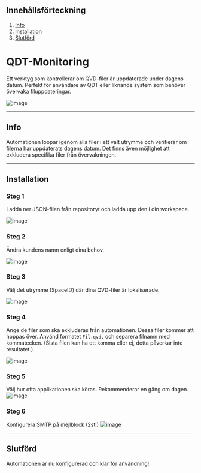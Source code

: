## Innehållsförteckning
1. [Info](#info)
2. [Installation](#installation)
3. [Slutförd](#slutförd)

   
# QDT-Monitoring
Ett verktyg som kontrollerar om QVD-filer är uppdaterade under dagens datum. Perfekt för användare av QDT eller liknande system som behöver övervaka filuppdateringar.

![image](https://github.com/user-attachments/assets/72991ed3-a86a-4c31-9dd6-3f3b134778fc)

---

## Info
Automationen loopar igenom alla filer i ett valt utrymme och verifierar om filerna har uppdaterats dagens datum. Det finns även möjlighet att exkludera specifika filer från övervakningen.

---

## Installation
### Steg 1
Ladda ner JSON-filen från repositoryt och ladda upp den i din workspace.

![image](https://github.com/user-attachments/assets/52a54133-7824-4a2d-be11-0e55aae2215a)

### Steg 2
Ändra kundens namn enligt dina behov.

![image](https://github.com/user-attachments/assets/d296cb29-1df5-4955-861f-4f4154e78fe9)

### Steg 3
Välj det utrymme (SpaceID) där dina QVD-filer är lokaliserade.

![image](https://github.com/user-attachments/assets/9545743a-5cae-4294-b8f1-5089ce6813d0)

### Steg 4
Ange de filer som ska exkluderas från automationen. Dessa filer kommer att hoppas över. Använd formatet `Fil.qvd,` och separera filnamn med kommatecken. (Sista filen kan ha ett komma eller ej, detta påverkar inte resultatet.)

![image](https://github.com/user-attachments/assets/c4027489-2303-4a93-b7ce-492870e2d329)

### Steg 5
Välj hur ofta applikationen ska köras. Rekommenderar en gång om dagen.
![image](https://github.com/user-attachments/assets/25df34b3-ddee-4c86-b217-451a15668640)

### Steg 6
Konfigurera SMTP på mejlblock (2st!)
![image](https://github.com/user-attachments/assets/b528bc34-af97-486b-af17-d2616a7c5a15)



---

## Slutförd
Automationen är nu konfigurerad och klar för användning!

